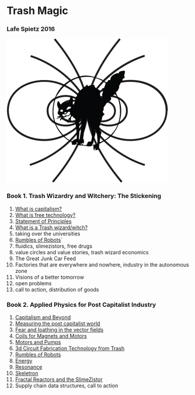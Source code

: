 #   Trash Magic

### Lafe Spietz 2016

![image](cover2.png) 

### Book 1. Trash Wizardry and Witchery: The Stickening


1. [What is capitalism?](capitalism.md)
2. [What is free technology?](free_technology.md) 
3. [Statement of Principles](Principles.md)
4. [What is a Trash wizard/witch?](what_is_the_trash_wizard.md)
5. taking over the universities
6. [Rumbles of Robots](RumblesRobots.md)`
7. fluidics, slimezistors, free drugs
8. value circles and value stories, trash wizard economics
9. The Great Junk Car Feed
10. Factories that are everywhere and nowhere, industry in the autonomous zone 
11. Visions of a better tomorrow
12. open problems
13. call to action, distribution of goods


### Book 2. Applied Physics for Post Capitalist Industry

1. [Capitalism and Beyond](capitalism.md)
2. [Measuring the post capitalist world](Measures.md)
3. [Fear and loathing in the vector fields](Fields.md)
4. [Coils for Magnets and Motors](coils_for_magnets_and_motors.md)
5. [Motors and Pumps](MotorsPumps.md)
6. [3d Circuit Fabrication Technology from Trash](circuit_fabrication_technology.md)
7. [Rumbles of Robots](RumblesRobots.md)
8. [Energy](Energy.md) 
9. [Resonance](Resonance.md)
10. [Skeletron](skeletron.md)
11.  [Fractal Reactors and the SlimeZistor](FractalReactorSlimeZistor.md)
12. Supply chain data structures, call to action


